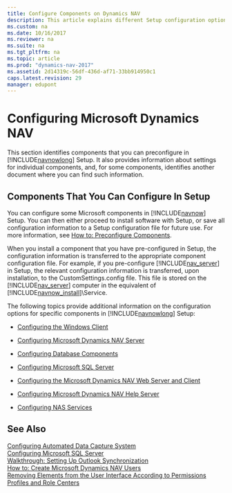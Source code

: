```yaml
---
title: Configure Components on Dynamics NAV
description: This article explains different Setup configuration options for installing individual components on Microsoft Dynamics NAV.
ms.custom: na
ms.date: 10/16/2017
ms.reviewer: na
ms.suite: na
ms.tgt_pltfrm: na
ms.topic: article
ms.prod: "dynamics-nav-2017"
ms.assetid: 2d14319c-56df-436d-af71-33bb914950c1
caps.latest.revision: 29
manager: edupont
---
```

# Configuring Microsoft Dynamics NAV
This section identifies components that you can preconfigure in [!INCLUDE[navnowlong](includes/navnowlong_md.md)] Setup. It also provides information about settings for individual components, and, for some components, identifies another document where you can find such information.  
  
## Components That You Can Configure In Setup  
 You can configure some Microsoft components in [!INCLUDE[navnow](includes/navnow_md.md)] Setup. You can then either proceed to install software with Setup, or save all configuration information to a Setup configuration file for future use. For more information, see [How to: Preconfigure Components](How-to--Preconfigure-Components.md).  
  
 When you install a component that you have pre-configured in Setup, the configuration information is transferred to the appropriate component configuration file. For example, if you pre-configure [!INCLUDE[nav_server](includes/nav_server_md.md)] in Setup, the relevant configuration information is transferred, upon installation, to the CustomSettings.config file. This file is stored on the [!INCLUDE[nav_server](includes/nav_server_md.md)] computer in the equivalent of [!INCLUDE[navnow_install](includes/navnow_install_md.md)]\\Service.  
  
 The following topics provide additional information on the configuration options for specific components in [!INCLUDE[navnowlong](includes/navnowlong_md.md)] Setup:  
  
-   [Configuring the Windows Client](Configuring-the-Windows-Client.md)  
  
-   [Configuring Microsoft Dynamics NAV Server](Configuring-Microsoft-Dynamics-NAV-Server.md)  
  
-   [Configuring Database Components](Configuring-Database-Components.md)  
  
-   [Configuring Microsoft SQL Server](Configuring-Microsoft-SQL-Server.md)  
  
-   [Configuring the Microsoft Dynamics NAV Web Server and Client](Configuring-the-Microsoft-Dynamics-NAV-Web-Server-and-Client.md)  
  
-   [Configuring Microsoft Dynamics NAV Help Server](Configuring-Microsoft-Dynamics-NAV-Help-Server.md)  
  
-   [Configuring NAS Services](Configuring-NAS-Services.md)  
  
## See Also  
 [Configuring Automated Data Capture System](Configuring-Automated-Data-Capture-System.md)   
 [Configuring Microsoft SQL Server](Configuring-Microsoft-SQL-Server.md)   
 [Walkthrough: Setting Up Outlook Synchronization](Walkthrough--Setting-Up-Outlook-Synchronization.md)   
 [How to: Create Microsoft Dynamics NAV Users](How-to--Create-Microsoft-Dynamics-NAV-Users.md)   
 [Removing Elements from the User Interface According to Permissions](Removing-Elements-from-the-User-Interface-According-to-Permissions.md)   
 [Profiles and Role Centers](Profiles-and-Role-Centers.md)   
 <!--[Walkthrough: Setting Up and Using a Purchase Approval Workflow](Walkthrough--Setting-Up-and-Using-a-Purchase-Approval-Workflow.md)-->